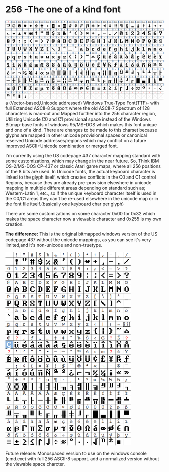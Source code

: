 # 256 -The one of a kind font
![GitHub Logo](https://github.com/dernyn/256/blob/master/256.png)
a (Vector-based,Unicode addressed) Windows True-Type Font(TTF)- with full Extended ASCII-8 Support where the old ASCII-7 Spectrum of 128 characters is max-out and Mapped further into the 256 character region, Utilizing Unicode C0 and C1 provisional space instead of the Windows Bitmap-base fonts of windows 95/MS-DOS which makes this font unique and one of a kind. There are changes to be made to this charset because glyphs are mapped in other unicode provisional spaces or canonical reserved Unicode addresses/regions which may conflict on a future improved ASCII+Unicode combination or merged font. 

I'm currently using the US codepage 437 character mapping standard with some customizations, which may change in the near future.
So, Think IBM OS-2/MS-DOS CP-437 or classic Atari game maps, where all 256 positions of the 8 bits are used.
In Unicode fonts, the actual keyboard character is linked to the glyph itself, which creates conflicts in the C0 and C1 control Regions, because they are already pre-provision elsewhere in unicode mapping in multiple different areas depending on standard such as; Western-Latin 1, etc., so if the unique keyboard character itself is used in the C0/C1 areas they can't be re-used elsewhere in the unicode map or in the font file itself.(basically one keyboard char per glyph)

There are some customizations on some character 0x00 for 0x32 which makes the space character now a viewable character and 0x255 is my own creation.


<b>The difference:</b>
This is the original bitmapped windows version of the US codepage 437 without the unicode mappings, as you can see it's very limited,and it's non-unicode and non-truetype.

![GitHub cp437](https://github.com/dernyn/256/blob/master/cp437.png)


Future release:
Monospaced version to use on the windows console (cmd.exe) with full 256 ASCII-8 support.
add a normalized version without the viewable space charcter.
